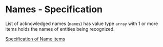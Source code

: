 # Names - Specification

List of acknowledged names (`names`) has value type `array` with 1 or more items holds the names of entities being recognized.

[Specification of Name items](names/name-spec.en.md)
